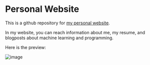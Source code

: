 # Personal Website



This is a github repository for [my personal website](https://fatihemreozturk.netlify.app/).


In my website, you can reach information about me, my resume, and blogposts about machine learning and programming.


Here is the preview:

![image](https://user-images.githubusercontent.com/94978464/226961561-fcc51abb-34e1-46b5-a2b3-f673d8999b6c.png)

